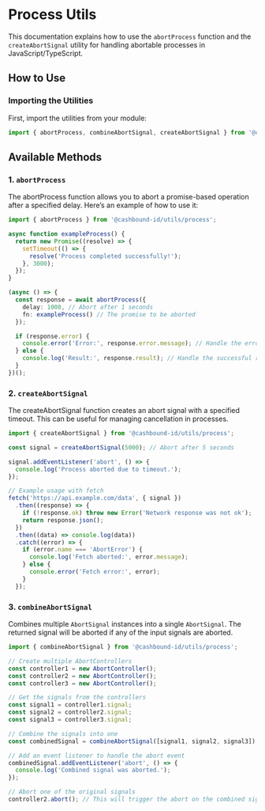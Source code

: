 # Process Utils

This documentation explains how to use the `abortProcess` function and the `createAbortSignal` utility for handling abortable processes in JavaScript/TypeScript.

## How to Use

### Importing the Utilities

First, import the utilities from your module:

```typescript
import { abortProcess, combineAbortSignal, createAbortSignal } from '@cashbound-id/utils/process';
```

## Available Methods
### 1. `abortProcess`
The abortProcess function allows you to abort a promise-based operation after a specified delay. Here’s an example of how to use it:

```typescript
import { abortProcess } from '@cashbound-id/utils/process';

async function exampleProcess() {
  return new Promise((resolve) => {
    setTimeout(() => {
      resolve('Process completed successfully!');
    }, 3000);
  });
}

(async () => {
  const response = await abortProcess({
    delay: 1000, // Abort after 1 seconds
    fn: exampleProcess() // The promise to be aborted
  });

  if (response.error) {
    console.error('Error:', response.error.message); // Handle the error
  } else {
    console.log('Result:', response.result); // Handle the successful result
  }
})();
```

### 2. `createAbortSignal`
The createAbortSignal function creates an abort signal with a specified timeout. This can be useful for managing cancellation in processes.

```typescript
import { createAbortSignal } from '@cashbound-id/utils/process';

const signal = createAbortSignal(5000); // Abort after 5 seconds

signal.addEventListener('abort', () => {
  console.log('Process aborted due to timeout.');
});

// Example usage with fetch
fetch('https://api.example.com/data', { signal })
  .then((response) => {
    if (!response.ok) throw new Error('Network response was not ok');
    return response.json();
  })
  .then((data) => console.log(data))
  .catch((error) => {
    if (error.name === 'AbortError') {
      console.log('Fetch aborted:', error.message);
    } else {
      console.error('Fetch error:', error);
    }
  });
```


### 3. `combineAbortSignal`

Combines multiple `AbortSignal` instances into a single `AbortSignal`. The returned signal will be aborted if any of the input signals are aborted.

```typescript
import { combineAbortSignal } from '@cashbound-id/utils/process';

// Create multiple AbortControllers
const controller1 = new AbortController();
const controller2 = new AbortController();
const controller3 = new AbortController();

// Get the signals from the controllers
const signal1 = controller1.signal;
const signal2 = controller2.signal;
const signal3 = controller3.signal;

// Combine the signals into one
const combinedSignal = combineAbortSignal([signal1, signal2, signal3]);

// Add an event listener to handle the abort event
combinedSignal.addEventListener('abort', () => {
  console.log('Combined signal was aborted.');
});

// Abort one of the original signals
controller2.abort(); // This will trigger the abort on the combined signal
```

